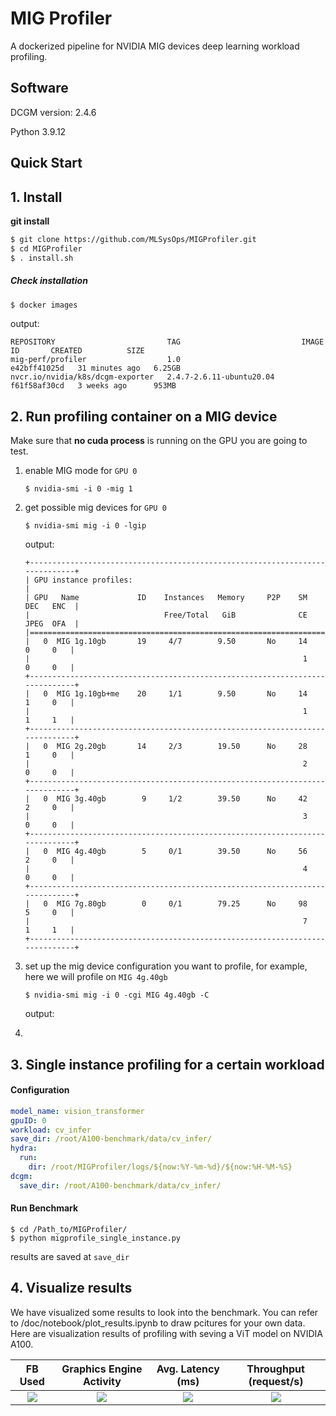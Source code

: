 # MIG Profiler
A dockerized pipeline for NVIDIA MIG devices deep learning  workload profiling.

## Software

DCGM  version: 2.4.6

Python 3.9.12

## Quick Start 

## 1. Install 

**git install**

```bash
$ git clone https://github.com/MLSysOps/MIGProfiler.git
$ cd MIGProfiler
$ . install.sh
```

##### Check installation

```bash
$ docker images
```

output:

```
REPOSITORY                         TAG                           IMAGE ID       CREATED          SIZE
mig-perf/profiler                  1.0                           e42bff41025d   31 minutes ago   6.25GB
nvcr.io/nvidia/k8s/dcgm-exporter   2.4.7-2.6.11-ubuntu20.04      f61f58af30cd   3 weeks ago      953MB
```



## 2. Run profiling container on a MIG device 

Make sure that **no cuda process** is running on the GPU you are going to test.

1. enable MIG mode for `GPU 0`

   ```shell
   $ nvidia-smi -i 0 -mig 1
   ```

2. get possible mig devices for `GPU 0` 

   ```shell
   $ nvidia-smi mig -i 0 -lgip
   ```

   output:

   ```
   +-----------------------------------------------------------------------------+
   | GPU instance profiles:                                                      |
   | GPU   Name             ID    Instances   Memory     P2P    SM    DEC   ENC  |
   |                              Free/Total   GiB              CE    JPEG  OFA  |
   |=============================================================================|
   |   0  MIG 1g.10gb       19     4/7        9.50       No     14     0     0   |
   |                                                             1     0     0   |
   +-----------------------------------------------------------------------------+
   |   0  MIG 1g.10gb+me    20     1/1        9.50       No     14     1     0   |
   |                                                             1     1     1   |
   +-----------------------------------------------------------------------------+
   |   0  MIG 2g.20gb       14     2/3        19.50      No     28     1     0   |
   |                                                             2     0     0   |
   +-----------------------------------------------------------------------------+
   |   0  MIG 3g.40gb        9     1/2        39.50      No     42     2     0   |
   |                                                             3     0     0   |
   +-----------------------------------------------------------------------------+
   |   0  MIG 4g.40gb        5     0/1        39.50      No     56     2     0   |
   |                                                             4     0     0   |
   +-----------------------------------------------------------------------------+
   |   0  MIG 7g.80gb        0     0/1        79.25      No     98     5     0   |
   |                                                             7     1     1   |
   +-----------------------------------------------------------------------------+
   
   ```

   

3. set up the mig device configuration you want to profile, for example, here we will profile on `MIG 4g.40gb`

   ```shell
   $ nvidia-smi mig -i 0 -cgi MIG 4g.40gb -C
   ```

   output:

   

4.  

## 3. Single instance profiling for a certain workload

#### Configuration

```yaml
model_name: vision_transformer
gpuID: 0
workload: cv_infer
save_dir: /root/A100-benchmark/data/cv_infer/
hydra:
  run:
    dir: /root/MIGProfiler/logs/${now:%Y-%m-%d}/${now:%H-%M-%S}
dcgm:
  save_dir: /root/A100-benchmark/data/cv_infer/

```

#### Run Benchmark

```shell
$ cd /Path_to/MIGProfiler/
$ python migprofile_single_instance.py
```

results are saved at `save_dir`

## 4. Visualize results

We have visualized some results to look into the benchmark. You can refer to /doc/notebook/plot_results.ipynb to draw pcitures for your own data. Here are visualization results of profiling with seving a ViT model on NVIDIA A100. 


|FB Used|Graphics Engine Activity|Avg. Latency (ms)|Throughput (request/s)|
|:--:|:--:|:--:|:--:|
|![](https://github.com/MLSysOps/MIGProfiler/blob/0cb58f51c557dde9f494acabdd903d5432c946b1/data/A100-80g/infer/cv/vision_transformer_fbusd_bsz_compare.svg)|![](https://github.com/MLSysOps/MIGProfiler/blob/0cb58f51c557dde9f494acabdd903d5432c946b1/data/A100-80g/infer/cv/vision_transformer_gract_bsz_compare.svg)|![](https://github.com/MLSysOps/MIGProfiler/blob/0cb58f51c557dde9f494acabdd903d5432c946b1/data/A100-80g/infer/cv/vision_transformer_latency_bsz_compare.svg)|![](https://github.com/MLSysOps/MIGProfiler/blob/0cb58f51c557dde9f494acabdd903d5432c946b1/data/A100-80g/infer/cv/vision_transformer_throughput_bsz_compare.svg)|
